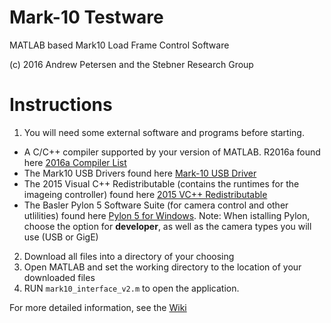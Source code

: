 # Mark-10 Testware
MATLAB based Mark10 Load Frame Control Software

(c) 2016 Andrew Petersen and the Stebner Research Group


# Instructions

 1.  You will need some external software and programs before starting.
  * A C/C++ compiler supported by your version of MATLAB. R2016a found here [2016a Compiler List](http://www.mathworks.com/support/compilers/R2016a/)
  * The Mark10 USB Drivers found here [Mark-10 USB Driver](http://www.mark-10.com/downloads.html)
  * The 2015 Visual C++ Redistributable (contains the runtimes for the imageing controller) found here [2015 VC++ Redistributable](https://www.microsoft.com/en-us/download/details.aspx?id=48145)
  * The Basler Pylon 5 Software Suite (for camera control and other utlilities) found here [Pylon 5 for Windows](http://www.baslerweb.com/en/products/software/pylon-windows). Note: When istalling Pylon, choose the option for **developer**, as well as the camera types you will use (USB or GigE)
 2. Download all files into a directory of your choosing
 3. Open MATLAB and set the working directory to the location of your downloaded files
 4. RUN `mark10_interface_v2.m` to open the application.

For more detailed information, see the [Wiki](https://github.com/beamteamco/M10-Testware/wiki)
